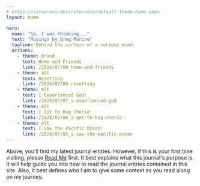 ```yaml
---
# https://vitepress.dev/reference/default-theme-home-page
layout: home

hero:
  name: "So, I was thinking..."
  text: "Musings by Greg Marine"
  tagline: Behind the curtain of a curious mind.
  actions:
    - theme: brand
      text: Home and Friends
      link: /2024/07/09_home-and-friends
    - theme: alt
      text: Resetting
      link: /2024/07/08_resetting
    - theme: alt
      text: I Experienced God!
      link: /2024/07/07_i-experienced-god
    - theme: alt
      text: I Got to Hug Chérie!
      link: /2024/07/06_i-got-to-hug-cherie
    - theme: alt
      text: I Saw the Pacific Ocean!
      link: /2024/07/05_i-saw-the-pacific-ocean
---
```


Above, you'll find my latest journal entries. However, if this is your first time visiting, please [Read Me](read-me) first. It best explains what this journal's purpose is. It will help guide you into how to read the journal entries contained in this site. Also, it best defines who I am to give some context as you read along on my journey.